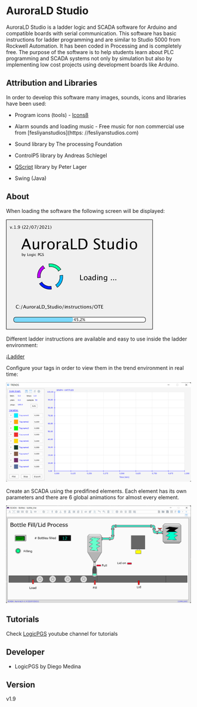# AuroraLD Studio
AuroraLD Studio is a ladder logic and SCADA software for Arduino and compatible boards with serial communication. This software has basic instructions for ladder programming and are similar to Studio 5000 from Rockwell Automation. It has been coded in Processing and is completely free. The purpose of the software is to help students learn about PLC programming and SCADA systems not only by simulation but also by implementing low cost projects using development boards like Arduino.

## Attribution and Libraries
In order to develop this software many images, sounds, icons and libraries have been used:

* Program icons (tools) - [Icons8](https://icons8.com)
 
* Alarm sounds and loading music - Free music for non commercial use from [fesliyanstudios](https: //fesliyanstudios.com)
 
* Sound library by The processing Foundation
 
* ControlP5 library by Andreas Schlegel
 
* [QScript](http://www.lagers.org.uk/qscript/) library by Peter Lager
 
* Swing (Java)

## About
When loading the software the following screen will be displayed:

![loading_screen](Images/loading_screen.png)

Different ladder instructions are available and easy to use inside the ladder environment:

¡[Ladder](Images/main_software2.png)

Configure your tags in order to view them in the trend environment in real time:

![Trends](Images/trends.png)

Create an SCADA using the predifined elements. Each element has its own parameters and there are 6 global animations for almost every element.

![Scada](Images/scada.png)
 
## Tutorials
Check [LogicPGS](https://www.youtube.com/channel/UCBwRfFjgCiSxVayGX6VGDiw) youtube channel for tutorials

## Developer
* LogicPGS by Diego Medina

## Version
v1.9
